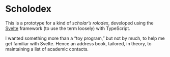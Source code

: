 # Scholodex

This is a prototype for a kind of _scholar’s rolodex_, developed using the [Svelte](https://github.com/sveltejs/svelte) framework (to use the term loosely) with TypeScript.

I wanted something more than a “toy program,” but not by much, to help me get familiar with Svelte. Hence an address book, tailored, in theory, to maintaining a list of academic contacts.
